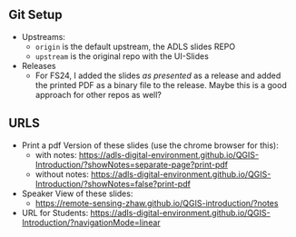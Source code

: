 
## Git Setup


- Upstreams:
  - `origin` is the default upstream, the ADLS slides REPO
  - `upstream` is the original repo with the UI-Slides
- Releases
  - For FS24, I added the slides *as presented* as a release and added the printed PDF as a binary file to the release. Maybe this is a good approach for other repos as well?



## URLS


- Print a pdf Version of these slides (use the chrome browser for this):
  - with notes: https://adls-digital-environment.github.io/QGIS-Introduction/?showNotes=separate-page?print-pdf
  - without notes: https://adls-digital-environment.github.io/QGIS-Introduction/?showNotes=false?print-pdf
- Speaker View of these slides:
  - https://remote-sensing-zhaw.github.io/QGIS-introduction/?notes
- URL for Students: https://adls-digital-environment.github.io/QGIS-Introduction/?navigationMode=linear